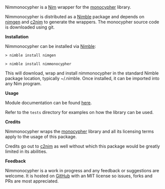 Nimmonocypher is a [Nim](https://nim-lang.org/) wrapper for the [monocypher](https://github.com/LoupVaillant/Monocypher) library.

Nimmonocypher is distributed as a [Nimble](https://github.com/nim-lang/nimble) package and depends on [nimgen](https://github.com/genotrance/nimgen) and [c2nim](https://github.com/nim-lang/c2nim/) to generate the wrappers. The monocypher source code is downloaded using git.

__Installation__

Nimmonocypher can be installed via [Nimble](https://github.com/nim-lang/nimble):

```
> nimble install nimgen

> nimble install nimmonocypher
```

This will download, wrap and install nimmonocypher in the standard Nimble package location, typically ~/.nimble. Once installed, it can be imported into any Nim program.

__Usage__

Module documentation can be found [here](https://nimgen.genotrance.com/nimmonocypher).

Refer to the `tests` directory for examples on how the library can be used.

__Credits__

Nimmonocypher wraps the [monocypher](https://github.com/LoupVaillant/Monocypher/blob/master/LICENCE.md) library and all its licensing terms apply to the usage of this package.

Credits go out to [c2nim](https://github.com/nim-lang/c2nim/) as well without which this package would be greatly limited in its abilities.

__Feedback__

Nimmonocypher is a work in progress and any feedback or suggestions are welcome. It is hosted on [GitHub](https://github.com/genotrance/nimmonocypher) with an MIT license so issues, forks and PRs are most appreciated.
